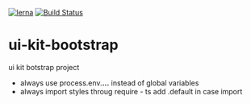 [![lerna](https://img.shields.io/badge/maintained%20with-lerna-cc00ff.svg)](https://lernajs.io/)
[![Build Status](https://travis-ci.com/budarin/react-http-bootstrap-project.svg?branch=master)](https://travis-ci.com/budarin/react-http-bootstrap-project)

# ui-kit-bootstrap

ui kit botstrap project

-   always use process.env.**...** instead of global variables
-   always import styles throug require - ts add .default in case import
